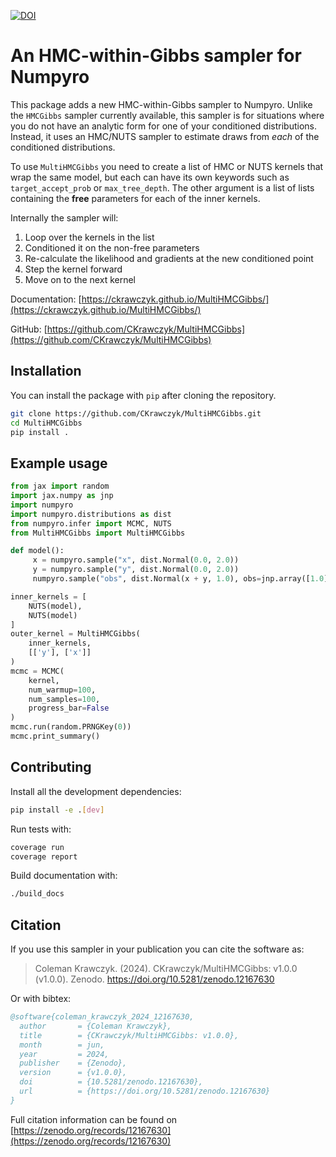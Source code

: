 [![DOI](https://zenodo.org/badge/DOI/10.5281/zenodo.12167630.svg)](https://doi.org/10.5281/zenodo.12167630)


# An HMC-within-Gibbs sampler for Numpyro

This package adds a new HMC-within-Gibbs sampler to Numpyro.  Unlike the `HMCGibbs` sampler currently available, this sampler is for situations where you do not have an analytic form for one of your conditioned distributions.  Instead, it uses an HMC/NUTS sampler to estimate draws from *each* of the conditioned distributions.

To use `MultiHMCGibbs` you need to create a list of HMC or NUTS kernels that wrap the same model, but each can have its own keywords such as `target_accept_prob` or `max_tree_depth`.  The other argument is a list of lists containing the **free** parameters for each of the inner kernels. 

Internally the sampler will:
1. Loop over the kernels in the list
2. Conditioned it on the non-free parameters
3. Re-calculate the likelihood and gradients at the new conditioned point
4. Step the kernel forward
5. Move on to the next kernel

Documentation: [https://ckrawczyk.github.io/MultiHMCGibbs/](https://ckrawczyk.github.io/MultiHMCGibbs/)

GitHub: [https://github.com/CKrawczyk/MultiHMCGibbs](https://github.com/CKrawczyk/MultiHMCGibbs)

## Installation

You can install the package with `pip` after cloning the repository.

```bash
git clone https://github.com/CKrawczyk/MultiHMCGibbs.git
cd MultiHMCGibbs
pip install .
```

## Example usage

```python
from jax import random
import jax.numpy as jnp
import numpyro
import numpyro.distributions as dist
from numpyro.infer import MCMC, NUTS
from MultiHMCGibbs import MultiHMCGibbs

def model():
     x = numpyro.sample("x", dist.Normal(0.0, 2.0))
     y = numpyro.sample("y", dist.Normal(0.0, 2.0))
     numpyro.sample("obs", dist.Normal(x + y, 1.0), obs=jnp.array([1.0]))

inner_kernels = [
    NUTS(model),
    NUTS(model)
]
outer_kernel = MultiHMCGibbs(
    inner_kernels,
    [['y'], ['x']]
)
mcmc = MCMC(
    kernel,
    num_warmup=100,
    num_samples=100,
    progress_bar=False
)
mcmc.run(random.PRNGKey(0))
mcmc.print_summary()
```

## Contributing

Install all the development dependencies:
```bash
pip install -e .[dev]
```

Run tests with:
```bash
coverage run
coverage report
```

Build documentation with:
```bash
./build_docs
```

## Citation

If you use this sampler in your publication you can cite the software as:

> Coleman Krawczyk. (2024). CKrawczyk/MultiHMCGibbs: v1.0.0 (v1.0.0). Zenodo. https://doi.org/10.5281/zenodo.12167630

Or with bibtex:
```bibtex
@software{coleman_krawczyk_2024_12167630,
  author       = {Coleman Krawczyk},
  title        = {CKrawczyk/MultiHMCGibbs: v1.0.0},
  month        = jun,
  year         = 2024,
  publisher    = {Zenodo},
  version      = {v1.0.0},
  doi          = {10.5281/zenodo.12167630},
  url          = {https://doi.org/10.5281/zenodo.12167630}
}
```

Full citation information can be found on [https://zenodo.org/records/12167630](https://zenodo.org/records/12167630)
